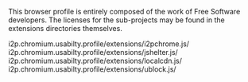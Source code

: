 This browser profile is entirely composed of the work of Free Software developers.
The licenses for the sub-projects may be found in the extensions directories themselves.

i2p.chromium.usabilty.profile/extensions/i2pchrome.js/
i2p.chromium.usabilty.profile/extensions/jshelter.js/
i2p.chromium.usabilty.profile/extensions/localcdn.js/
i2p.chromium.usabilty.profile/extensions/ublock.js/